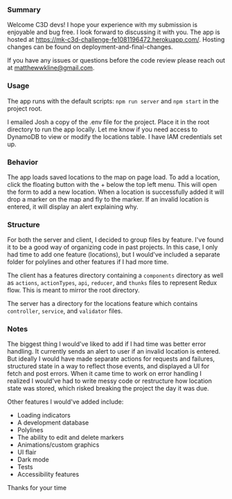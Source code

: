 
### Summary
Welcome C3D devs! I hope your experience with my submission is enjoyable and bug free. I look forward to discussing it with you. The app is hosted at https://mk-c3d-challenge-fe1081196472.herokuapp.com/. Hosting changes can be found on deployment-and-final-changes.

If you have any issues or questions before the code review please reach out at matthewwkline@gmail.com.

### Usage
The app runs with the default scripts: ```npm run server``` and ```npm start``` in the project root.

I emailed Josh a copy of the .env file for the project. Place it in the root directory to run the app locally. Let me know if you need access to DynamoDB to view or modify the locations table. I have IAM credentials set up. 

### Behavior
The app loads saved locations to the map on page load. To add a location, click the floating button with the + below the top left menu. This will open the form to add a new location. When a location is successfully added it will drop a marker on the map and fly to the marker. If an invalid location is entered, it will display an alert explaining why.

### Structure
For both the server and client, I decided to group files by feature. I've found it to be a good way of organizing code in past projects. In this case, I only had time to add one feature (locations), but I would've included a separate folder for polylines and other features if I had more time. 

The client has a features directory containing a ```components``` directory as well as ```actions```, ```actionTypes```, ```api```, ```reducer```, and ```thunks``` files to represent Redux flow. This is meant to mirror the root directory.

The server has a directory for the locations feature which contains ```controller```, ```service```, and ```validator``` files.

### Notes
The biggest thing I would've liked to add if I had time was better error handling. It currently sends an alert to user if an invalid location is entered. But ideally I would have made separate actions for requests and failures, structured state in a way to reflect those events, and displayed a UI for fetch and post errors. When it came time to work on error handling I realized I would've had to write messy code or restructure how location state was stored, which risked breaking the project the day it was due.

Other features I would've added include:

- Loading indicators
- A development database
- Polylines
- The ability to edit and delete markers
- Animations/custom graphics
- UI flair
- Dark mode
- Tests
- Accessibility features

Thanks for your time